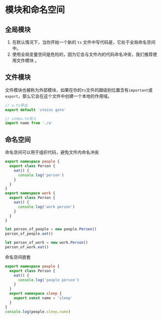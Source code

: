 # 模块和命名空间

## 全局模块

1. 在默认情况下，当你开始一个新的 `ts` 文件中写代码是，它处于全局命名空间中。
2. 使用全局变量空间是危险的，因为它会与文件内的代码命名冲突，我们推荐使用文件模块 。

## 文件模块

文件模块也被称为外部模块，如果在你的`ts`文件的跟级别位置含有`important`或`export`，那么它会在这个文件中创建一个本地的作用域。

```ts
// a.ts导出
export default 'steins gate'

// index.ts导入
import name from './a'
```

## 命名空间

命名空间可以用于组织代码，避免文件内命名冲突

```ts
export namespace people {
  export class Person {
    eat() {
      console.log('person')
    }
  }
}
export namespace work {
  export class Person {
    eat() {
      console.log('work person')
    }
  }
}

let person_of_people = new people.Person()
person_of_people.eat()

let person_of_work = new work.Person()
person_of_work.eat()
```

命名空间嵌套

```ts
export namespace people {
  export class Person {
    eat() {
      console.log('people person')
    }
  }
  export namespace sleep {
    export const name = 'sleep'
  }
}
console.log(people.sleep.name)
```

